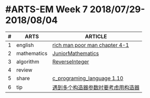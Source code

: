 #ARTS-EM Week 7 2018/07/29-2018/08/04
=================================

| # | ARTS | ARTICLE |
|---| ----- | ---------- |
|1|english|[rich man poor man chapter 4-1](../english/RichManPoorMan/week7_Chapter%204-1.md)|
|2|mathematics|[JuniorMathematics](../mathematics/JuniorMathematics.md)|
|3|algorithm|[ReverseInteger](../algorithm/src/ReverseInteger.java)|
|4|review|[]()|
|5|share|[c_programing_language 1.10](../share/c_programing_language/1.10%20外部变量与作用域_week7.md)|
|6|tip|[遇到多个构造器参数时要考虑用构造器](../tip/EffectiveJava/2%20遇到多个构造器参数时要考虑用构造器.md)|


